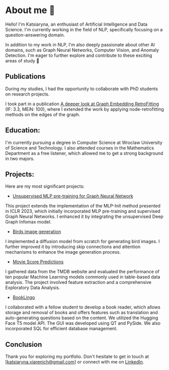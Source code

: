 # About me 👋


Hello! I'm Katsiaryna, an enthusiast of Artificial Intelligence and Data Science. I'm currently working in the field of NLP, specifically focusing on a question-answering domain.

In addition to my work in NLP, I'm also deeply passionate about other AI domains, such as Graph Neural Networks, Computer Vision, and Anomaly Detection. I'm eager to further explore and contribute to these exciting areas of study 🌟


## Publications

During my studies, I had the opportunity to collaborate with PhD students on research projects.

I took part in a publication [A deeper look at Graph Embedding RetroFitting](https://doi.org/10.1016/j.jocs.2023.101979) (IF: 3.3, MEiN: 100), where I extended the work by applying node-retrofitting methods on the edges of the graph. 

## Education:
I'm currently pursuing a degree in Computer Science at Wroclaw University of Science and Technology. I also attended courses in the Mathematics Department as a free listener, which allowed me to get a strong background in two majors.

## Projects: 
Here are my most significant projects:
- [Unsupervised MLP pre-training for Graph Neural Network](https://github.com/katsiarynaviarenich/mlp-pretrain)

This project extends the implementation of the MLP-Init method presented in ICLR 2023, which initially incorporated MLP pre-training and supervised Graph Neural Networks. I enhanced it by integrating the unsupervised Deep Graph Infomax model.

- [Birds image generation](https://github.com/KatsiarynaViarenich/Generative-models-for-birds-generation)
  
I implemented a diffusion model from scratch for generating bird images. I further improved it by introducing skip connections and attention mechanisms to enhance the image generation process.

- [Movie Score Predictions](https://github.com/katsiarynaviarenich/movie-score-predictions)
  
I gathered data from the TMDB website and evaluated the performance of ten popular Machine Learning models commonly used in table-based data analysis. The project involved feature extraction and a comprehensive Exploratory Data Analysis.

- [BookLingo](https://github.com/katsiarynaviarenich/BookLingo)
  
I collaborated with a fellow student to develop a book reader, which allows storage and removal of books and offers features such as translation and auto-generating questions based on the content. We utilized the Hugging Face T5 model API. The GUI was developed using QT and PySide. We also incorporated SQL for efficient database management.

## Conclusion
Thank you for exploring my portfolio. Don't hesitate to get in touch at [katsiaryna.viarenich@gmail.com] or connect with me on [LinkedIn](https://www.linkedin.com/in/kviarenich).
